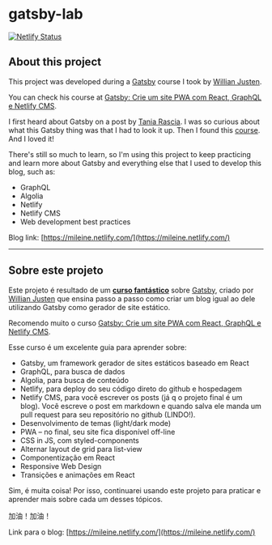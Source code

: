 # gatsby-lab

[![Netlify Status](https://api.netlify.com/api/v1/badges/caf9be12-3ce6-4472-9126-ca2f67cf8d9a/deploy-status)](https://app.netlify.com/sites/mileine/deploys)

## About this project

This project was developed during a [Gatsby](https://www.gatsbyjs.org/) course I took by [Willian Justen](https://willianjusten.com.br/).

You can check his course at [Gatsby: Crie um site PWA com React, GraphQL e Netlify CMS](https://www.udemy.com/share/101QMeB0oSeVtQ/).

I first heard about Gatsby on a post by [Tania Rascia](https://www.taniarascia.com/migrating-from-wordpress-to-gatsby/). I was so curious about what this Gatsby thing was that I had to look it up. Then I found this [course](https://www.udemy.com/share/101QMeB0oSeVtQ/). And I loved it!  

There's still so much to learn, so I'm using this project to keep practicing and learn more about Gatsby and everything else that I used to develop this blog, such as:
- GraphQL
- Algolia
- Netlify 
- Netlify CMS
- Web development best practices

Blog link: [https://mileine.netlify.com/](https://mileine.netlify.com/)

-------
## Sobre este projeto 

Este projeto é resultado de um [**curso fantástico**](https://www.udemy.com/share/101QMeB0oSeVtQ/) sobre [Gatsby](https://www.gatsbyjs.org/), criado por [Willian Justen](https://willianjusten.com.br/) que ensina passo a passo como criar um blog igual ao dele utilizando Gatsby como gerador de site estático.

Recomendo muito o curso [Gatsby: Crie um site PWA com React, GraphQL e Netlify CMS](https://www.udemy.com/share/101QMeB0oSeVtQ/).

Esse curso é um excelente guia para aprender sobre:

- Gatsby, um framework gerador de sites estáticos baseado em React
- GraphQL, para busca de dados
- Algolia, para busca de conteúdo
- Netlify, para deploy do seu código direto do github e hospedagem
- Netlify CMS, para você escrever os posts (já q o projeto final é um blog). Você escreve o post em markdown e quando salva ele manda um pull request para seu repositório no github (LINDO!).
- Desenvolvimento de temas (light/dark mode)
- PWA – no final, seu site fica disponível off-line
- CSS in JS, com styled-components
- Alternar layout de grid para list-view
- Componentização em React
- Responsive Web Design
- Transições e animações em React

Sim, é muita coisa! Por isso, continuarei usando este projeto para praticar e aprender mais sobre cada um desses tópicos. 

加油！加油！

Link para o  blog: [https://mileine.netlify.com/](https://mileine.netlify.com/)